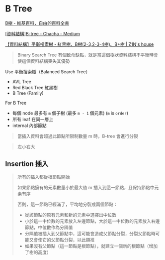 # B Tree

[B樹 - 維基百科，自由的百科全書](https://zh.wikipedia.org/wiki/B%E6%A0%91)

[[資料結構]B-tree - Chacha - Medium](https://medium.com/@chacha0519/%E8%B3%87%E6%96%99%E7%B5%90%E6%A7%8B-b-tree-f33fdd09d5db)

[【資料結構】平衡搜索樹 - 紅黑樹、B樹(2-3,2-3-4樹)、B+樹 | Z1N's house](https://z1nhouse.github.io/post/5lQAWUQWk/#%E4%BD%95%E8%AC%82%E5%B9%B3%E8%A1%A1%E6%90%9C%E7%B4%A2%E6%A8%B9)

> Binary Search Tree 有個致命缺點，就是當這個樹狀資料結構不平衡時會使這個資料結構喪失其優勢

Use 平衡搜索樹（Balanced Search Tree）

- AVL Tree
- Red Black Tree 紅黑樹
- B Tree (Family)

For B Tree

- 每個 node 最多有 `m` 個子樹 (最多 `m - 1` 個元素) (`m` is `order`)
- 所有 leaf 在同一層上
- internal 內部節點 

> 當插入資料會超過此節點所限制數量 m 時，B-tree 會進行分裂

> 左小右大

## Insertion 插入

> 所有的插入都從根節點開始
> 
> 如果節點擁有的元素數量小於最大值 m
> 插入到這一節點，且保持節點中元素有序
> 
> 否則，這一節點已經滿了，平均地分裂成兩個節點：
> - 從該節點的原有元素和新的元素中選擇出中位數
> - 小於這一中位數的元素放入左邊節點，大於這一中位數的元素放入右邊節點，中位數作為分隔值
> - 分隔值被插入到父節點中，這可能會造成父節點分裂，分裂父節點時可能又會使它的父節點分裂，以此類推
> - 如果沒有父節點（這一節點是根節點），就建立一個新的根節點（增加了樹的高度）



